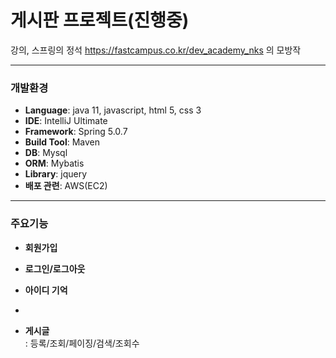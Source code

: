 # 게시판 프로젝트(진행중)



강의, 스프링의 정석 https://fastcampus.co.kr/dev_academy_nks 의 모방작


***
### 개발환경
- **Language**: java 11, javascript, html 5, css 3
- **IDE**: IntelliJ Ultimate
- **Framework**: Spring 5.0.7
- **Build Tool**: Maven
- **DB**: Mysql
- **ORM**: Mybatis
- **Library**: jquery   
- **배포 관련**: AWS(EC2)
   
* * *   
### 주요기능   
 - **회원가입**   
   
 - **로그인/로그아웃**    
 
 - **아이디 기억**  
 - 
 - **게시글**    
 : 등록/조회/페이징/검색/조회수   
     
